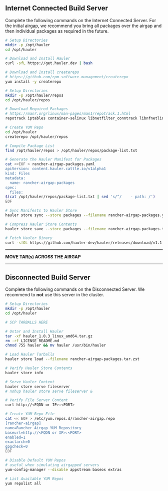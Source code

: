 ## Internet Connected Build Server

Complete the following commands on the Internet Connected Server. For the initial airgap, we recommend you bring all packages over the airgap and then individual packages as required in the future.

```bash
# Setup Directories
mkdir -p /opt/hauler
cd /opt/hauler

# Download and Install Hauler
curl -sfL https://get.hauler.dev | bash

# Download and Install createrepo
# https://github.com/rpm-software-management/createrepo
yum install -y createrepo

# Setup Directories
mkdir -p /opt/hauler/repos
cd /opt/hauler/repos

# Download Required Packages
# https://man7.org/linux/man-pages/man1/repotrack.1.html
repotrack iptables container-selinux libnetfilter_conntrack libnfnetlink libnftnl policycoreutils-python-utils cryptsetup nfs-utils iscsi-initiator-utils git zip zstd tree jq createrepo

# Create YUM Repo
cd /opt/hauler
createrepo /opt/hauler/repos

# Compile Package List
find /opt/hauler/repos > /opt/hauler/repos/package-list.txt

# Generate the Hauler Manifest for Packages
cat <<EOF > rancher-airgap-packages.yaml
apiVersion: content.hauler.cattle.io/v1alpha1
kind: Files
metadata:
  name: rancher-airgap-packages
spec:
  files:
$(cat /opt/hauler/repos/package-list.txt | sed 's/^/    - path: /')
EOF

# Sync Manifests to Hauler Store
hauler store sync --store packages --filename rancher-airgap-packages.yaml

# Compress Hauler Store Contents
hauler store save --store packages --filename rancher-airgap-packages.tar.zst

# Fetch Hauler Binary
curl -sfOL https://github.com/hauler-dev/hauler/releases/download/v1.1.1/hauler_1.1.1_linux_amd64.tar.gz
```

---

**MOVE TAR(s) ACROSS THE AIRGAP**

---

## Disconnected Build Server

Complete the following commands on the Disconnected Server. We recommend to **not** use this server in the cluster.

```bash
# Setup Directories
mkdir -p /opt/hauler
cd /opt/hauler

# SCP TARBALLS HERE

# Untar and Install Hauler
tar -xf hauler_1.0.3_linux_amd64.tar.gz
rm -rf LICENSE README.md
chmod 755 hauler && mv hauler /usr/bin/hauler

# Load Hauler Tarballs
hauler store load --filename rancher-airgap-packages.tar.zst

# Verify Hauler Store Contents
hauler store info

# Serve Hauler Content
hauler store serve fileserver
# nohup hauler store serve fileserver &

# Verify File Server Content
curl http://<FQDN or IP>:<PORT>

# Create YUM Repo File
cat << EOF > /etc/yum.repos.d/rancher-airgap.repo
[rancher-airgap]
name=Rancher Airgap YUM Repository
baseurl=http://<FQDN or IP>:<PORT>
enabled=1
exactarch=0
gpgcheck=0
EOF

# Disable Default YUM Repos
# useful when simulating airgapped servers
yum-config-manager --disable appstream baseos extras

# List Available YUM Repos
yum repolist all
```